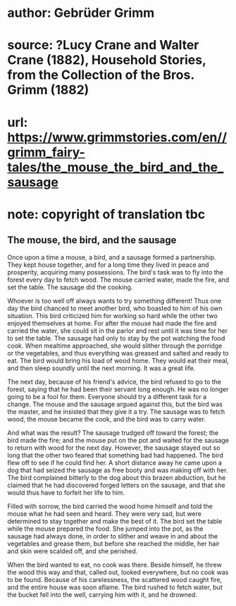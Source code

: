 # author: Gebrüder Grimm
# source: ?Lucy Crane and Walter Crane (1882), Household Stories, from the Collection of the Bros. Grimm (1882)
# url: https://www.grimmstories.com/en//grimm_fairy-tales/the_mouse_the_bird_and_the_sausage
# note: copyright of translation tbc

## The mouse, the bird, and the sausage 

Once upon a time a mouse, a bird, and a sausage formed a partnership.
They kept house together, and for a long time they lived in peace and
prosperity, acquiring many possessions. The bird's task was to fly into
the forest every day to fetch wood. The mouse carried water, made the
fire, and set the table. The sausage did the cooking.

Whoever is too well off always wants to try something different! Thus
one day the bird chanced to meet another bird, who boasted to him of his
own situation. This bird criticized him for working so hard while the
other two enjoyed themselves at home. For after the mouse had made the
fire and carried the water, she could sit in the parlor and rest until
it was time for her to set the table. The sausage had only to stay by
the pot watching the food cook. When mealtime approached, she would
slither through the porridge or the vegetables, and thus everything was
greased and salted and ready to eat. The bird would bring his load of
wood home. They would eat their meal, and then sleep soundly until the
next morning. It was a great life.

The next day, because of his friend's advice, the bird refused to go to
the forest, saying that he had been their servant long enough. He was no
longer going to be a fool for them. Everyone should try a different task
for a change. The mouse and the sausage argued against this, but the
bird was the master, and he insisted that they give it a try. The
sausage was to fetch wood, the mouse became the cook, and the bird was
to carry water.

And what was the result? The sausage trudged off toward the forest; the
bird made the fire; and the mouse put on the pot and waited for the
sausage to return with wood for the next day. However, the sausage
stayed out so long that the other two feared that something bad had
happened. The bird flew off to see if he could find her. A short
distance away he came upon a dog that had seized the sausage as free
booty and was making off with her. The bird complained bitterly to the
dog about this brazen abduction, but he claimed that he had discovered
forged letters on the sausage, and that she would thus have to forfeit
her life to him.

Filled with sorrow, the bird carried the wood home himself and told the
mouse what he had seen and heard. They were very sad, but were
determined to stay together and make the best of it. The bird set the
table while the mouse prepared the food. She jumped into the pot, as the
sausage had always done, in order to slither and weave in and about the
vegetables and grease them, but before she reached the middle, her hair
and skin were scalded off, and she perished.

When the bird wanted to eat, no cook was there. Beside himself, he threw
the wood this way and that, called out, looked everywhere, but no cook
was to be found. Because of his carelessness, the scattered wood caught
fire, and the entire house was soon aflame. The bird rushed to fetch
water, but the bucket fell into the well, carrying him with it, and he
drowned.
